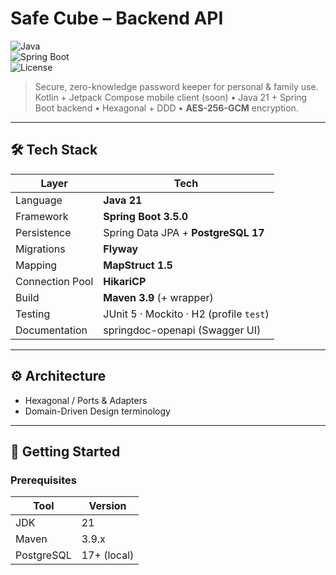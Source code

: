 # Safe Cube – Backend API

![Java](https://img.shields.io/badge/Java-21-red)  
![Spring Boot](https://img.shields.io/badge/Spring%20Boot-3.5.0-brightgreen)  
![License](https://img.shields.io/badge/License-Apache%202.0-blue)

> Secure, zero-knowledge password keeper for personal & family use.  
> Kotlin + Jetpack Compose mobile client (soon) • Java 21 + Spring Boot backend • Hexagonal + DDD • **AES-256-GCM** encryption.

---

## 🛠 Tech Stack

| Layer | Tech                                    |
|-------|-----------------------------------------|
|Language | **Java 21**                             |
|Framework | **Spring Boot 3.5.0**                   |
|Persistence | Spring Data JPA + **PostgreSQL 17**     |
|Migrations | **Flyway**                              |
|Mapping | **MapStruct 1.5**                       |
|Connection Pool | **HikariCP**                            |
|Build | **Maven 3.9** (+ wrapper)               |
|Testing | JUnit 5 · Mockito · H2 (profile `test`) |
|Documentation | springdoc-openapi (Swagger UI)          |

---

## ⚙️ Architecture

* Hexagonal / Ports & Adapters
* Domain-Driven Design terminology

---

## 🚀 Getting Started

### Prerequisites

| Tool | Version |
|------|---------|
| JDK  | 21 |
| Maven | 3.9.x |
| PostgreSQL | 17+ (local) |

